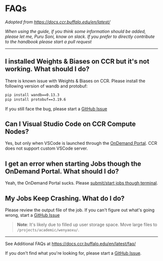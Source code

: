 # FAQs
*Adopted from https://docs.ccr.buffalo.edu/en/latest/*

*When using the guide, if you think some information should be added, please let me, Puru Soni, know on slack. If you prefer to directly contribute to the handbook please start a pull request*

---

## I installed Weights & Biases on CCR but it's not working. What should I do?
There is known issue with Weights & Biases on CCR. Please install the following version of wandb and protobuf:
```bash
pip install wandb==0.13.3
pip install protobuf==3.19.6
```

If you still face the bug, please start a [GitHub Issue](https://github.com/puru-soni-04/ESC-Group-CCR-Handbook/issues/new)

## Can I Visual Studio Code on CCR Compute Nodes?
Yes, but only when VSCode is launched through the [OnDemand Portal](README.md#ondemand-portal). CCR does not support custom VSCode server.

## I get an error when starting Jobs though the OnDemand Portal. What should I do?
Yeah, the OnDemand Portal sucks. Please [submit/start jobs though terminal](README.md#run-jobs--access-the-nodes).

## My Jobs Keep Crashing. What do I do?
Please review the output file of the job. If you can't figure out what's going wrong, start a [GitHub Issue](https://github.com/puru-soni-04/ESC-Group-CCR-Handbook/issues/new)

> **Note**: It's likely due to filled up user storage space. Move large files to `/projects/academic/wenyaoxu/`.


---

See Additional FAQs at https://docs.ccr.buffalo.edu/en/latest/faq/

If you don't find what you're looking for, please start a [GitHub Issue](https://github.com/puru-soni-04/ESC-Group-CCR-Handbook/issues/new).

